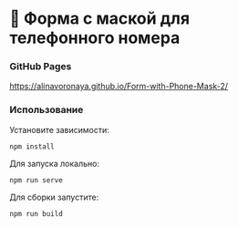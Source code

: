 # 🚀 Форма с маской для телефонного номера

### GitHub Pages
https://alinavoronaya.github.io/Form-with-Phone-Mask-2/

### Использование

Установите зависимости:
```
npm install
```
Для запуска локально:
```
npm run serve
```
Для сборки запустите:
```
npm run build
```